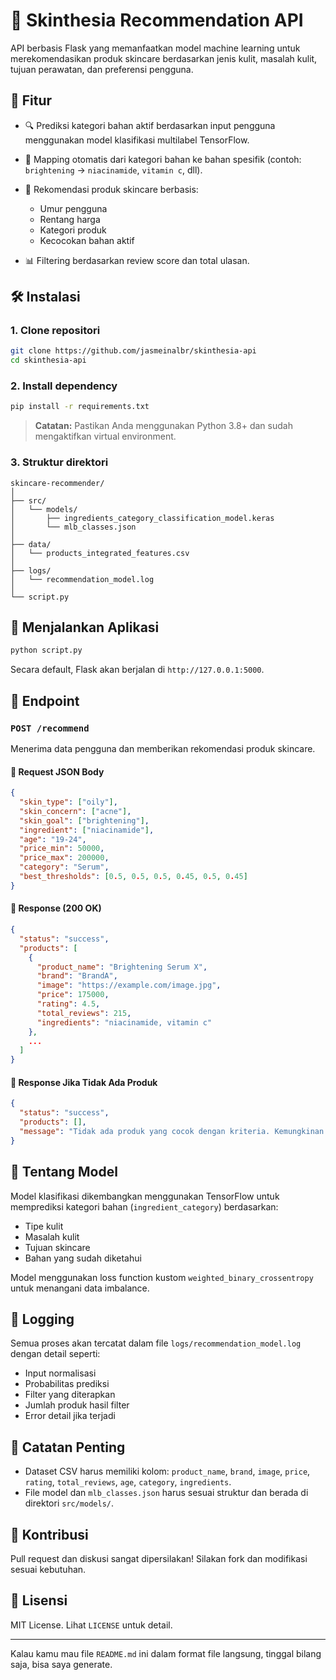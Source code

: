 # 🧴 Skinthesia Recommendation API

API berbasis Flask yang memanfaatkan model machine learning untuk merekomendasikan produk skincare berdasarkan jenis kulit, masalah kulit, tujuan perawatan, dan preferensi pengguna.

## 🚀 Fitur

* 🔍 Prediksi kategori bahan aktif berdasarkan input pengguna menggunakan model klasifikasi multilabel TensorFlow.
* 🧠 Mapping otomatis dari kategori bahan ke bahan spesifik (contoh: `brightening` → `niacinamide`, `vitamin c`, dll).
* 🧴 Rekomendasi produk skincare berbasis:

  * Umur pengguna
  * Rentang harga
  * Kategori produk
  * Kecocokan bahan aktif
* 📊 Filtering berdasarkan review score dan total ulasan.

## 🛠️ Instalasi

### 1. Clone repositori

```bash
git clone https://github.com/jasmeinalbr/skinthesia-api
cd skinthesia-api
```

### 2. Install dependency

```bash
pip install -r requirements.txt
```

> **Catatan:** Pastikan Anda menggunakan Python 3.8+ dan sudah mengaktifkan virtual environment.

### 3. Struktur direktori

```
skincare-recommender/
│
├── src/
│   └── models/
│       ├── ingredients_category_classification_model.keras
│       └── mlb_classes.json
│
├── data/
│   └── products_integrated_features.csv
│
├── logs/
│   └── recommendation_model.log
│
└── script.py 
```

## 🧪 Menjalankan Aplikasi

```bash
python script.py
```

Secara default, Flask akan berjalan di `http://127.0.0.1:5000`.

## 📮 Endpoint

### `POST /recommend`

Menerima data pengguna dan memberikan rekomendasi produk skincare.

#### 🔸 Request JSON Body

```json
{
  "skin_type": ["oily"],
  "skin_concern": ["acne"],
  "skin_goal": ["brightening"],
  "ingredient": ["niacinamide"],
  "age": "19-24",
  "price_min": 50000,
  "price_max": 200000,
  "category": "Serum",
  "best_thresholds": [0.5, 0.5, 0.5, 0.45, 0.5, 0.45]
}
```

#### 🔸 Response (200 OK)

```json
{
  "status": "success",
  "products": [
    {
      "product_name": "Brightening Serum X",
      "brand": "BrandA",
      "image": "https://example.com/image.jpg",
      "price": 175000,
      "rating": 4.5,
      "total_reviews": 215,
      "ingredients": "niacinamide, vitamin c"
    },
    ...
  ]
}
```

#### 🔸 Response Jika Tidak Ada Produk

```json
{
  "status": "success",
  "products": [],
  "message": "Tidak ada produk yang cocok dengan kriteria. Kemungkinan penyebab: ..."
}
```

## 🧠 Tentang Model

Model klasifikasi dikembangkan menggunakan TensorFlow untuk memprediksi kategori bahan (`ingredient_category`) berdasarkan:

* Tipe kulit
* Masalah kulit
* Tujuan skincare
* Bahan yang sudah diketahui

Model menggunakan loss function kustom `weighted_binary_crossentropy` untuk menangani data imbalance.

## 📝 Logging

Semua proses akan tercatat dalam file `logs/recommendation_model.log` dengan detail seperti:

* Input normalisasi
* Probabilitas prediksi
* Filter yang diterapkan
* Jumlah produk hasil filter
* Error detail jika terjadi

## 📌 Catatan Penting

* Dataset CSV harus memiliki kolom: `product_name`, `brand`, `image`, `price`, `rating`, `total_reviews`, `age`, `category`, `ingredients`.
* File model dan `mlb_classes.json` harus sesuai struktur dan berada di direktori `src/models/`.

## 🤝 Kontribusi

Pull request dan diskusi sangat dipersilakan! Silakan fork dan modifikasi sesuai kebutuhan.

## 📄 Lisensi

MIT License. Lihat `LICENSE` untuk detail.

---

Kalau kamu mau file `README.md` ini dalam format file langsung, tinggal bilang saja, bisa saya generate.
